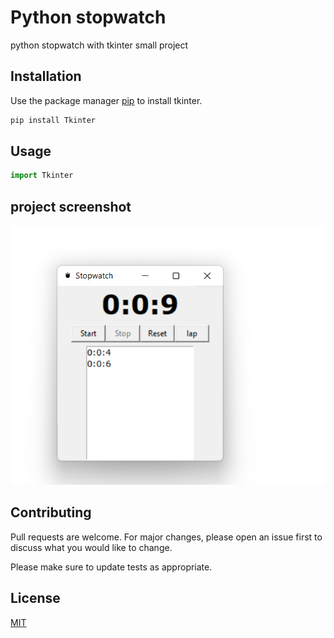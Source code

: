 # Python stopwatch

python stopwatch with tkinter small project

## Installation

Use the package manager [pip](https://pip.pypa.io/en/stable/) to install tkinter.

```bash
pip install Tkinter
```

## Usage

```python
import Tkinter

```

## project screenshot

![screenshoot](https://github.com/anshitmishra/python-stopwatch/blob/main/image/Screenshot.png?raw=true)

## Contributing
Pull requests are welcome. For major changes, please open an issue first to discuss what you would like to change.

Please make sure to update tests as appropriate.

## License
[MIT](https://choosealicense.com/licenses/mit/)